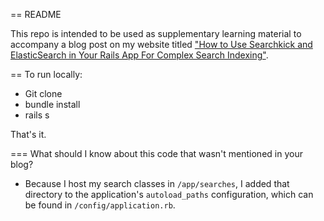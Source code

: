 == README

This repo is intended to be used as supplementary learning material to accompany a blog post on my website titled 
["How to Use Searchkick and ElasticSearch in Your Rails App For Complex Search Indexing"](http://aimeeault.com/2016/02/05/how-to-use-searchkick-and-elasticsearch-in-your-rails-app-for-complex-search-indexing/).

== To run locally:

* Git clone
* bundle install
* rails s

That's it.

=== What should I know about this code that wasn't mentioned in your blog?
* Because I host my search classes in `/app/searches`, I added that directory to the application's `autoload_paths` configuration, which can be found in `/config/application.rb`. 
